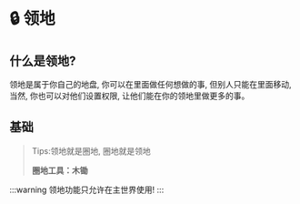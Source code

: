 # 🔒 领地

## 什么是领地?

领地是属于你自己的地盘, 你可以在里面做任何想做的事, 但别人只能在里面移动, 当然, 你也可以对他们设置权限, 让他们能在你的领地里做更多的事。

## 基础

> Tips:领地就是圈地, 圈地就是领地
>
> **圈地工具：木锄**

:::warning
领地功能只允许在主世界使用!
:::

